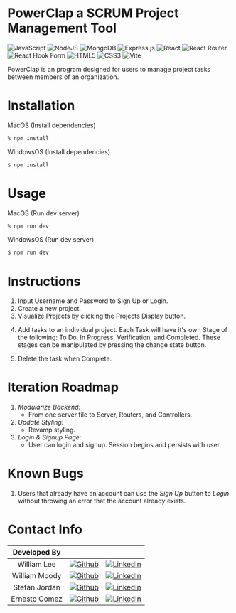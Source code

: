 # PowerClap a SCRUM Project Management Tool

![JavaScript](https://img.shields.io/badge/javascript-%23323330.svg?style=for-the-badge&logo=javascript&logoColor=%23F7DF1E)
![NodeJS](https://img.shields.io/badge/node.js-6DA55F?style=for-the-badge&logo=node.js&logoColor=white)
![MongoDB](https://img.shields.io/badge/MongoDB-%234ea94b.svg?style=for-the-badge&logo=mongodb&logoColor=white)
![Express.js](https://img.shields.io/badge/express.js-%23404d59.svg?style=for-the-badge&logo=express&logoColor=%2361DAFB)
![React](https://img.shields.io/badge/react-%2320232a.svg?style=for-the-badge&logo=react&logoColor=%2361DAFB)
![React Router](https://img.shields.io/badge/React_Router-CA4245?style=for-the-badge&logo=react-router&logoColor=white)
![React Hook Form](https://img.shields.io/badge/React%20Hook%20Form-%23EC5990.svg?style=for-the-badge&logo=reacthookform&logoColor=white)
![HTML5](https://img.shields.io/badge/html5-%23E34F26.svg?style=for-the-badge&logo=html5&logoColor=white)
![CSS3](https://img.shields.io/badge/css3-%231572B6.svg?style=for-the-badge&logo=css3&logoColor=white)
![Vite](https://img.shields.io/badge/vite-%23646CFF.svg?style=for-the-badge&logo=vite&logoColor=white)

PowerClap is an program designed for users to manage project tasks between members of an organization.

<!-- <picture>
  <source media="(prefers-color-scheme: dark)" srcset="./client/assets/readme/gameIntro.gif">
  <source media="(prefers-color-scheme: light)" srcset="./client/assets/readme/gameIntro.gif">
  <img alt="Game Intro Gif" src="./client/assets/readme/gameIntro.gif" width="800px">
</picture> -->

# Installation

MacOS (Install dependencies)

```bash
% npm install
```

WindowsOS (Install dependencies)

```bash
$ npm install
```

# Usage

MacOS (Run dev server)

```bash
% npm run dev
```

WindowsOS (Run dev server)

```bash
$ npm run dev
```

# Instructions

1. Input Username and Password to Sign Up or Login.
2. Create a new project.
3. Visualize Projects by clicking the Projects Display button.

<!-- <picture>
  <source media="(prefers-color-scheme: dark)" srcset="./client/assets/readme/updateSuccess.gif">
  <source media="(prefers-color-scheme: light)" srcset="./client/assets/readme/updateSuccess.gif">
  <img alt="Select Update Gif" src="./client/assets/readme/updateSuccess.gif" width="800px">
</picture> -->

4. Add tasks to an individual project. Each Task will have it's own Stage of the following: To Do, In Progress, Verification, and Completed. These stages can be manipulated by pressing the change state button.

<!-- <picture>
  <source media="(prefers-color-scheme: dark)" srcset="./client/assets/readme/insert.gif">
  <source media="(prefers-color-scheme: light)" srcset="./client/assets/readme/insert.gif">
  <img alt="Select Update Gif" src="./client/assets/readme/insert.gif" width="800px">
</picture> -->

5. Delete the task when Complete.

# Iteration Roadmap

1. _Modularize Backend:_
   - From one server file to Server, Routers, and Controllers.
2. _Update Styling:_
   - Revamp styling.
3. _Login & Signup Page:_
   - User can login and signup. Session begins and persists with user.

# Known Bugs

1. Users that already have an account can use the _Sign Up_ button to _Login_ without throwing an error that the account already exists.

# Contact Info

| Developed By  |                                                                                                                                                   |                                                                                                                                                          |
| :-----------: | :-----------------------------------------------------------------------------------------------------------------------------------------------: | :------------------------------------------------------------------------------------------------------------------------------------------------------: |
|  William Lee  | [![Github](https://img.shields.io/badge/github-%23121011.svg?style=for-the-badge&logo=github&logoColor=white)](https://github.com/WilliamHaakLee) |       [![LinkedIn](https://img.shields.io/badge/LinkedIn-%230077B5.svg?logo=linkedin&logoColor=white)](https://www.linkedin.com/in/williamhaaklee)       |
| William Moody |   [![Github](https://img.shields.io/badge/github-%23121011.svg?style=for-the-badge&logo=github&logoColor=white)](https://github.com/wmoody6293)   |       [![LinkedIn](https://img.shields.io/badge/LinkedIn-%230077B5.svg?logo=linkedin&logoColor=white)](https://www.linkedin.com/in/william-moody/)       |
| Stefan Jordan |  [![Github](https://img.shields.io/badge/github-%23121011.svg?style=for-the-badge&logo=github&logoColor=white)](https://github.com/sjordan2010)   |   [![LinkedIn](https://img.shields.io/badge/LinkedIn-%230077B5.svg?logo=linkedin&logoColor=white)](https://www.linkedin.com/in/stefan-jordan-3a466054)   |
| Ernesto Gomez |  [![Github](https://img.shields.io/badge/github-%23121011.svg?style=for-the-badge&logo=github&logoColor=white)](https://github.com/TheRaftMaker)  | [![LinkedIn](https://img.shields.io/badge/LinkedIn-%230077B5.svg?logo=linkedin&logoColor=white)](https://www.linkedin.com/in/ernesto-gonzalez-a168221a7) |
